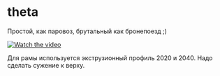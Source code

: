# theta
Простой, как паровоз, брутальный как бронепоезд ;)

[![Watch the video](https://repository-images.githubusercontent.com/224591076/f7913b00-def7-11ea-967d-aef23b595d44)](https://youtu.be/x_wpeCRDHl8)

Для рамы используется экструзионный профиль 2020 и 2040.
Надо сделать сужение к верху.